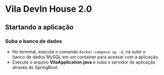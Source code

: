 # Vila DevIn House 2.0

## Startando a aplicação
### Suba o banco de dados
- No terminal, execute o comando `docker-compose up -d`, irá subir o banco de dados MySQL em um container para acessar com a aplicação.
- Execute o arquivo **VilaApplication.java** e suba o servidor de aplicação através do SpringBoot.